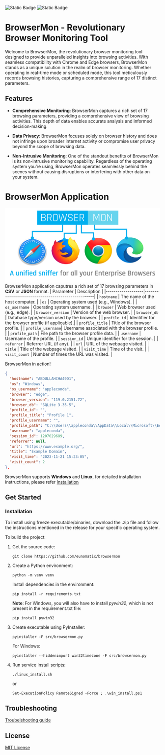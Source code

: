 <!-- [![BrowserMon][repo_logo_img]][repo_url] -->

![Static Badge](https://img.shields.io/badge/Version-1.3.0-brightgreen)
![Static Badge](https://img.shields.io/badge/License-MIT-blue)

# BrowserMon - Revolutionary Browser Monitoring Tool

Welcome to BrowserMon, the revolutionary browser monitoring tool designed to provide unparalleled insights into browsing activities. With seamless compatibility with Chrome and Edge browsers, BrowserMon stands as a unique solution in the realm of browser monitoring. Whether operating in real-time mode or scheduled mode, this tool meticulously records browsing histories, capturing a comprehensive range of 17 distinct parameters.

## Features

- **Comprehensive Monitoring**: BrowserMon captures a rich set of 17 browsing parameters, providing a comprehensive view of browsing activities. This depth of data enables accurate analysis and informed decision-making.

- **Data Privacy**: BrowserMon focuses solely on browser history and does not infringe upon broader internet activity or compromise user privacy beyond the scope of browsing data.

- **Non-Intrusive Monitoring**: One of the standout benefits of BrowserMon is its non-intrusive monitoring capability. Regardless of the operating system you’re using, BrowserMon operates seamlessly behind the scenes without causing disruptions or interfering with other data on your system.
# BrowserMon Application
![browsemon](/images/browsermon-3.png)
BrowserMon application caputres a rich set of 17 browsing parameters in **CSV** or **JSON** format. 
| Parameter         | Description                                        |
|-------------------|----------------------------------------------------|
| `hostname`        | The name of the host computer.                     |
| `os`              | Operating system used (e.g., Windows).             |
| `os_username`     | Operating system username.                         |
| `browser`         | Web browser used (e.g., edge).                     |
| `browser_version` | Version of the web browser.                        |
| `browser_db`      | Database type/version used by the browser.         |
| `profile_id`      | Identifier for the browser profile (if applicable).|
| `profile_title`   | Title of the browser profile.                      |
| `profile_username`| Username associated with the browser profile.      |
| `profile_path`    | File path to the browser profile data.             |
| `username`        | Username of the profile.                           |
| `session_id`      | Unique identifier for the session.                 |
| `referrer`        | Referrer URL (if any).                             |
| `url`             | URL of the webpage visited.                        |
| `title`           | Title of the webpage visited.                      |
| `visit_time`      | Time of the visit.                                 |
| `visit_count`     | Number of times the URL was visited.               |

BrowserMon in action!
```json
{
  "hostname": "ABDULLAHCHA49D1",
  "os": "Windows",
  "os_username": "appleconda",
  "browser": "edge",
  "browser_version": "119.0.2151.72",
  "browser_db": "SQLite 3.35.5",
  "profile_id": "",
  "profile_title": "Profile 1",
  "profile_username": "",
  "profile_path": "C:\\Users\\appleconda\\AppData\\Local\\Microsoft\\Edge\\User Data\\Default",
  "username": "appleconda",
  "session_id": 1207029689,
  "referrer": null,
  "url": "https://www.example.org/",
  "title": "Example Domain",
  "visit_time": "2023-11-21 15:23:05",
  "visit_count": 2
},

```

BrowserMon  supports **Windows** and **Linux**, for detailed installation instructions, please refer [Installation](#installation)

## Get Started

### Installation

To install using freeze executable/binaries, download the .zip file and follow the instructions mentioned in the release for your specific operating system.

To build the project:

1. Get the source code:
    ```
    git clone https://github.com/eunomatix/browsermon
    ```

2. Create a Python environment:
    ```
    python -m venv venv
    ```
    Install dependencies in the environment:
    ```
    pip install -r requirements.txt
    ```
    **Note**: For Windows, you will also have to install *pywin32*, which is not present in the requirement.txt file:
    ```
    pip install pywin32
    ```

3. Create executable using PyInstaller:
    ```
    pyinstaller -F src/browsermon.py
    ```
    For Windows:
    ```
    pyinstaller --hiddenimport win32timezone -F src/browsermon.py
    ```

4. Run service install scripts:
    ```
    ./linux_install.sh
    ```
    or
    ```
    Set-ExecutionPolicy RemoteSigned -Force ; .\win_install.ps1
    ```
## Troubleshooting
[Troubelshooting guide](docs/Troubeshoot.md)

## License

[MIT License](/LICENSE)

[repo_logo_img]: https://browsermon.ai/wp-content/uploads/2023/08/BrowserMon-Logo.png
[repo_url]: https://github.com/eunomatix/browsermon
[linux-logo]: https://browsermon.ai/wp-content/uploads/2023/08/Linux.png
[windows-logo]: https://browsermon.ai/wp-content/uploads/2023/08/Windows-11.png